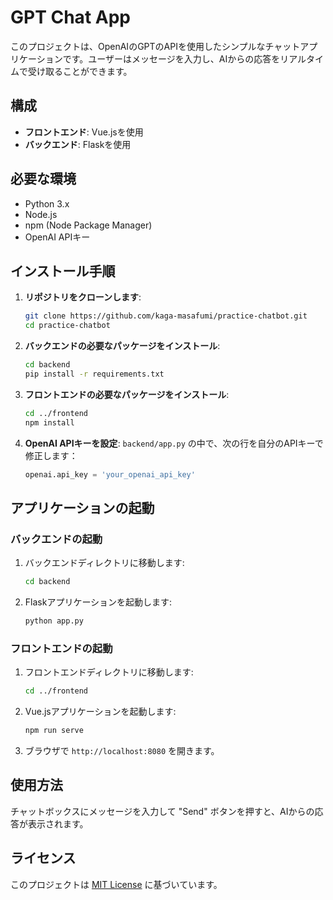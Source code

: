 # GPT Chat App

このプロジェクトは、OpenAIのGPTのAPIを使用したシンプルなチャットアプリケーションです。ユーザーはメッセージを入力し、AIからの応答をリアルタイムで受け取ることができます。

## 構成

- **フロントエンド**: Vue.jsを使用
- **バックエンド**: Flaskを使用

## 必要な環境

- Python 3.x
- Node.js
- npm (Node Package Manager)
- OpenAI APIキー

## インストール手順

1. **リポジトリをクローンします**:
   ```bash
   git clone https://github.com/kaga-masafumi/practice-chatbot.git
   cd practice-chatbot
   ```

2. **バックエンドの必要なパッケージをインストール**:
   ```bash
   cd backend
   pip install -r requirements.txt
   ```

3. **フロントエンドの必要なパッケージをインストール**:
   ```bash
   cd ../frontend
   npm install
   ```

4. **OpenAI APIキーを設定**:
   `backend/app.py` の中で、次の行を自分のAPIキーで修正します：
   ```python
   openai.api_key = 'your_openai_api_key'
   ```

## アプリケーションの起動

### バックエンドの起動

1. バックエンドディレクトリに移動します:
   ```bash
   cd backend
   ```

2. Flaskアプリケーションを起動します:
   ```bash
   python app.py
   ```

### フロントエンドの起動

1. フロントエンドディレクトリに移動します:
   ```bash
   cd ../frontend
   ```

2. Vue.jsアプリケーションを起動します:
   ```bash
   npm run serve
   ```

3. ブラウザで `http://localhost:8080` を開きます。

## 使用方法

チャットボックスにメッセージを入力して "Send" ボタンを押すと、AIからの応答が表示されます。

## ライセンス

このプロジェクトは [MIT License](LICENSE) に基づいています。
